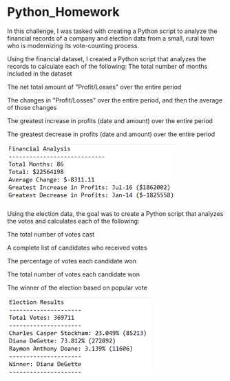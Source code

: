 # Python_Homework

In this challenge, I was tasked with creating a Python script to analyze the financial records of a company and election data from a small, rural town who is modernizing its vote-counting process.  

Using the financial dataset, I created a Python script that analyzes the records to calculate each of the following:
The total number of months included in the dataset

The net total amount of "Profit/Losses" over the entire period

The changes in "Profit/Losses" over the entire period, and then the average of those changes

The greatest increase in profits (date and amount) over the entire period

The greatest decrease in profits (date and amount) over the entire period


![Alt text](image-1.png)


Using the election data, the goal was to create a Python script that analyzes the votes and calculates each of the following:

The total number of votes cast

A complete list of candidates who received votes

The percentage of votes each candidate won

The total number of votes each candidate won

The winner of the election based on popular vote


![Alt text](image.png)

